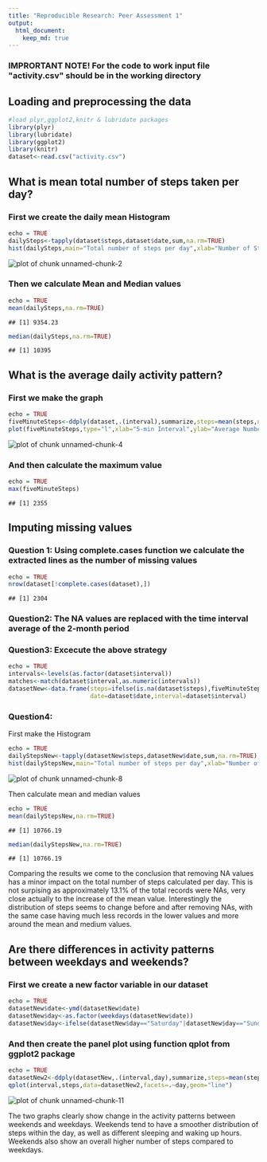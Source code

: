 ```yaml
---
title: "Reproducible Research: Peer Assessment 1"
output: 
  html_document:
    keep_md: true
---
```


### IMPRORTANT NOTE! For the code to work input file "activity.csv" should be in the working directory

## Loading and preprocessing the data

```r
#load plyr,ggplot2,knitr & lubridate packages
library(plyr)
library(lubridate)
library(ggplot2)
library(knitr)
dataset<-read.csv("activity.csv")
```


## What is mean total number of steps taken per day?

### First we create the daily mean Histogram

```r
echo = TRUE
dailySteps<-tapply(dataset$steps,dataset$date,sum,na.rm=TRUE)
hist(dailySteps,main="Total number of steps per day",xlab="Number of Steps")
```

![plot of chunk unnamed-chunk-2](figure/unnamed-chunk-2-1.png) 

### Then we calculate Mean and Median values

```r
echo = TRUE
mean(dailySteps,na.rm=TRUE)
```

```
## [1] 9354.23
```

```r
median(dailySteps,na.rm=TRUE)
```

```
## [1] 10395
```
## What is the average daily activity pattern?
### First we make the graph 

```r
echo = TRUE
fiveMinuteSteps<-ddply(dataset,.(interval),summarize,steps=mean(steps,na.rm=TRUE))
plot(fiveMinuteSteps,type="l",xlab="5-min Interval",ylab="Average Number of Steps",main="Daily Activity Pattern")
```

![plot of chunk unnamed-chunk-4](figure/unnamed-chunk-4-1.png) 

### And then calculate the maximum value

```r
echo = TRUE
max(fiveMinuteSteps)
```

```
## [1] 2355
```

## Imputing missing values
### Question 1: Using complete.cases function we calculate the extracted lines as the number of missing values

```r
echo = TRUE
nrow(dataset[!complete.cases(dataset),])
```

```
## [1] 2304
```

### Question2: The NA values are replaced with the time interval average of the 2-month period

### Question3: Excecute the above strategy

```r
echo = TRUE
intervals<-levels(as.factor(dataset$interval))
matches<-match(dataset$interval,as.numeric(intervals))
datasetNew<-data.frame(steps=ifelse(is.na(dataset$steps),fiveMinuteSteps$steps[matches],dataset$steps),
                       date=dataset$date,interval=dataset$interval)
```

### Question4: 

First make the Histogram

```r
echo = TRUE
dailyStepsNew<-tapply(datasetNew$steps,datasetNew$date,sum,na.rm=TRUE)
hist(dailyStepsNew,main="Total number of steps per day",xlab="Number of Steps")
```

![plot of chunk unnamed-chunk-8](figure/unnamed-chunk-8-1.png) 

Then calculate mean and median values

```r
echo = TRUE
mean(dailyStepsNew,na.rm=TRUE)
```

```
## [1] 10766.19
```

```r
median(dailyStepsNew,na.rm=TRUE)
```

```
## [1] 10766.19
```

Comparing the results we come to the conclusion that removing NA values has a minor impact on the total number of steps calculated per day. This is not surpising as approximately 13.1% of the total records were NAs, very close actually to the increase of the mean value. Interestingly the distribution of steps seems to change before and after removing NAs, with the same case having much less records in the lower values and more around the mean and medium values.

## Are there differences in activity patterns between weekdays and weekends?

### First we create a new factor variable in our dataset

```r
echo = TRUE
datasetNew$date<-ymd(datasetNew$date)
datasetNew$day<-as.factor(weekdays(datasetNew$date))
datasetNew$day<-ifelse(datasetNew$day=="Saturday"|datasetNew$day=="Sunday","weekend","weekday")
```

### And then create the panel plot using function qplot from ggplot2 package

```r
echo = TRUE
datasetNew2<-ddply(datasetNew,.(interval,day),summarize,steps=mean(steps))
qplot(interval,steps,data=datasetNew2,facets=.~day,geom="line")
```

![plot of chunk unnamed-chunk-11](figure/unnamed-chunk-11-1.png) 

The two graphs clearly show change in the activity patterns between weekends and weekdays. Weekends tend to have a smoother distribution of steps within the day, as well as different sleeping and waking up hours. Weekends also show an overall higher number of steps compared to weekdays. 
